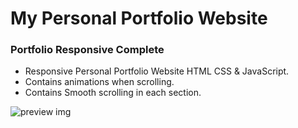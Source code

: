 # My Personal Portfolio Website

### Portfolio Responsive Complete

- Responsive Personal Portfolio Website HTML CSS & JavaScript.
- Contains animations when scrolling.
- Contains Smooth scrolling in each section.





![preview img](/preview.png)

